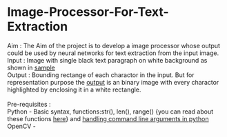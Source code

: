 # Image-Processor-For-Text-Extraction
Aim : The Aim of the project is to develop a image processor whose output could be used by neural networks for text extraction from the input image.<br />
Input : Image with single black text paragraph on white background as shown in [sample](sample_image.jpg)<br />
Output : Bounding rectange of each charactor in the input. But for representation purpose the [output](output.jpg) is an binary image with every charactor highlighted by enclosing it in a white rectangle.<br /><br />
Pre-requisites :<br />
	Python - Basic syntax, functions:str(), len(), range() {you can read about these functions [here](https://docs.python.org/3.4/library/functions.html)} and [handling command line arguments in python](http://www.pythonforbeginners.com/argv/more-fun-with-sys-argv)<br s/>
	OpenCV -  	
	
